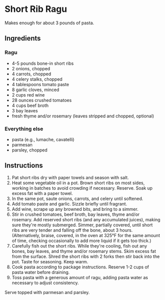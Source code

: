 # Short Rib Ragu

Makes enough for about 3 pounds of pasta.

## Ingredients

### Ragu

- 4-5 pounds bone-in short ribs
- 2 onions, chopped
- 4 carrots, chopped
- 4 celery stalks, chopped
- 4 tablespoons tomato paste
- 8 garlic cloves, minced
- 2 cups red wine
- 28 ounces crushed tomatoes
- 4 cups beef broth
- 3 bay leaves
- fresh thyme and/or rosemary (leaves stripped and chopped, optional)

### Everything else

- pasta (e.g., lumache, cavatelli)
- parmesan
- parsley, chopped

## Instructions

1. Pat short ribs dry with paper towels and season with salt.
2. Heat some vegetable oil in a pot. Brown short ribs on most sides, working in batches to avoid crowding if necessary. Reserve. Soak up excess fat with a paper towel.
3. In the same pot, saute onions, carrots, and celery until softened.
4. Add tomato paste and garlic. Sizzle briefly until fragrant.
5. Add wine, scrape up any browned bits, and bring to a simmer.
6. Stir in crushed tomatoes, beef broth, bay leaves, thyme and/or rosemary. Add reserved short ribs (and any accumulated juices), making sure they're mostly submerged. Simmer, partially covered, until short ribs are very tender and falling off the bone, about 3 hours. (Alternatively, braise, covered, in the oven at 325°F for the same amount of time, checking occasionally to add more liquid if it gets too thick.)
7. Carefully fish out the short ribs. While they're cooling, fish out any bones, bay leaves, and thyme and/or rosemary stems. Skim excess fat from the surface. Shred the short ribs with 2 forks then stir back into the pot. Taste for seasoning. Keep warm.
8. Cook pasta according to package instructions. Reserve 1-2 cups of pasta water before draining.
9. Toss pasta with a generous amount of ragu, adding pasta water as necessary to adjust consistency.

Serve topped with parmesan and parsley.
